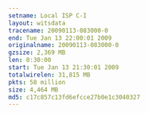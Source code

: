 ```yaml
---
setname: Local ISP C-I
layout: witsdata
tracename: 20090113-083000-0
end: Tue Jan 13 22:00:01 2009
originalname: 20090113-083000-0
gzsize: 2,369 MB
len: 0:30:00
start: Tue Jan 13 21:30:01 2009
totalwirelen: 31,815 MB
pkts: 58 million
size: 4,464 MB
md5: c17c857c13fd6efcce27b0e1c3040327
---
```

